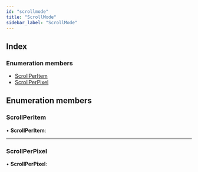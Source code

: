 ```yaml
---
id: "scrollmode"
title: "ScrollMode"
sidebar_label: "ScrollMode"
---
```


## Index

### Enumeration members

* [ScrollPerItem](scrollmode.md#scrollperitem)
* [ScrollPerPixel](scrollmode.md#scrollperpixel)

## Enumeration members

###  ScrollPerItem

• **ScrollPerItem**:

___

###  ScrollPerPixel

• **ScrollPerPixel**:
